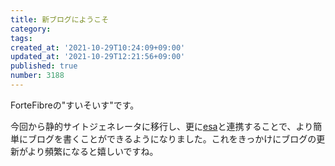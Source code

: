 ```yaml
---
title: 新ブログにようこそ
category:
tags:
created_at: '2021-10-29T10:24:09+09:00'
updated_at: '2021-10-29T12:21:56+09:00'
published: true
number: 3188
---
```


ForteFibreの"すいそいす"です。

今回から静的サイトジェネレータに移行し、更に[esa](https://esa.io/)と連携することで、より簡単にブログを書くことができるようになりました。これをきっかけにブログの更新がより頻繁になると嬉しいですね。

